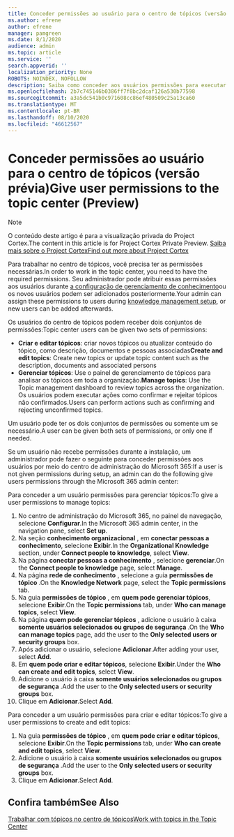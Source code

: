 ```yaml
---
title: Conceder permissões ao usuário para o centro de tópicos (versão prévia)
ms.author: efrene
author: efrene
manager: pamgreen
ms.date: 8/1/2020
audience: admin
ms.topic: article
ms.service: ''
search.appverid: ''
localization_priority: None
ROBOTS: NOINDEX, NOFOLLOW
description: Saiba como conceder aos usuários permissões para executar tarefas no centro de tópicos
ms.openlocfilehash: 2b7c745146b0386ff7f8bc2dcaf126a530b77598
ms.sourcegitcommit: a3a5dc541b0c971608cc86ef480509c25a13ca60
ms.translationtype: MT
ms.contentlocale: pt-BR
ms.lasthandoff: 08/10/2020
ms.locfileid: "46612567"
---
```

# <a name="give-user-permissions-to-the-topic-center-preview"></a><span data-ttu-id="19447-103">Conceder permissões ao usuário para o centro de tópicos (versão prévia)</span><span class="sxs-lookup"><span data-stu-id="19447-103">Give user permissions to the topic center (Preview)</span></span>

> [!Note] 
> <span data-ttu-id="19447-104">O conteúdo deste artigo é para a visualização privada do Project Cortex.</span><span class="sxs-lookup"><span data-stu-id="19447-104">The content in this article is for Project Cortex Private Preview.</span></span> [<span data-ttu-id="19447-105">Saiba mais sobre o Project Cortex</span><span class="sxs-lookup"><span data-stu-id="19447-105">Find out more about Project Cortex</span></span>](https://aka.ms/projectcortex) 

<span data-ttu-id="19447-106">Para trabalhar no centro de tópicos, você precisa ter as permissões necessárias.</span><span class="sxs-lookup"><span data-stu-id="19447-106">In order to work in the topic center, you need to have the required permissions.</span></span> <span data-ttu-id="19447-107">Seu administrador pode atribuir essas permissões aos usuários durante [a configuração de gerenciamento de conhecimento](set-up-knowledge-network.md)ou os novos usuários podem ser adicionados posteriormente.</span><span class="sxs-lookup"><span data-stu-id="19447-107">Your admin can assign these permissions to users during [knowledge management setup](set-up-knowledge-network.md), or new users can be added afterwards.</span></span>

<span data-ttu-id="19447-108">Os usuários do centro de tópicos podem receber dois conjuntos de permissões:</span><span class="sxs-lookup"><span data-stu-id="19447-108">Topic center users can be given two sets of permissions:</span></span>

- <span data-ttu-id="19447-109">**Criar e editar tópicos**: criar novos tópicos ou atualizar conteúdo do tópico, como descrição, documentos e pessoas associadas</span><span class="sxs-lookup"><span data-stu-id="19447-109">**Create and edit topics**: Create new topics or update topic content such as the description, documents and associated persons</span></span>
- <span data-ttu-id="19447-110">**Gerenciar tópicos**: Use o painel de gerenciamento de tópicos para analisar os tópicos em toda a organização.</span><span class="sxs-lookup"><span data-stu-id="19447-110">**Manage topics**: Use the Topic management dashboard to review topics across the organization.</span></span> <span data-ttu-id="19447-111">Os usuários podem executar ações como confirmar e rejeitar tópicos não confirmados.</span><span class="sxs-lookup"><span data-stu-id="19447-111">Users can perform actions such as confirming and rejecting unconfirmed topics.</span></span>

<span data-ttu-id="19447-112">Um usuário pode ter os dois conjuntos de permissões ou somente um se necessário.</span><span class="sxs-lookup"><span data-stu-id="19447-112">A user can be given both sets of permissions, or only one if needed.</span></span> 

<span data-ttu-id="19447-113">Se um usuário não recebe permissões durante a instalação, um administrador pode fazer o seguinte para conceder permissões aos usuários por meio do centro de administração do Microsoft 365:</span><span class="sxs-lookup"><span data-stu-id="19447-113">If a user is not given permissions during setup, an admin can do the following give users permissions through the Microsoft 365 admin center:</span></span>

<span data-ttu-id="19447-114">Para conceder a um usuário permissões para gerenciar tópicos:</span><span class="sxs-lookup"><span data-stu-id="19447-114">To give a user permissions to manage topics:</span></span>

1. <span data-ttu-id="19447-115">No centro de administração do Microsoft 365, no painel de navegação, selecione **Configurar**.</span><span class="sxs-lookup"><span data-stu-id="19447-115">In the Microsoft 365 admin center, in the navigation pane, select **Set up**.</span></span>
2. <span data-ttu-id="19447-116">Na seção **conhecimento organizacional** , em **conectar pessoas a conhecimento**, selecione **Exibir**.</span><span class="sxs-lookup"><span data-stu-id="19447-116">In the **Organizational Knowledge** section, under **Connect people to knowledge**, select **View**.</span></span>
3. <span data-ttu-id="19447-117">Na página **conectar pessoas a conhecimento** , selecione **gerenciar**.</span><span class="sxs-lookup"><span data-stu-id="19447-117">On the **Connect people to knowledge** page, select **Manage**.</span></span>
4. <span data-ttu-id="19447-118">Na página **rede de conhecimento** , selecione a guia **permissões de tópico** .</span><span class="sxs-lookup"><span data-stu-id="19447-118">On the **Knowledge Network** page, select the **Topic permissions** tab.</span></span>
5. <span data-ttu-id="19447-119">Na guia **permissões de tópico** , em **quem pode gerenciar tópicos**, selecione **Exibir**.</span><span class="sxs-lookup"><span data-stu-id="19447-119">On the **Topic permissions** tab, under **Who can manage topics**, select **View**.</span></span>
6.  <span data-ttu-id="19447-120">Na página **quem pode gerenciar tópicos** , adicione o usuário à caixa **somente usuários selecionados ou grupos de segurança** .</span><span class="sxs-lookup"><span data-stu-id="19447-120">On the **Who can manage topics** page, add the user to the **Only selected users or security groups** box.</span></span>
7. <span data-ttu-id="19447-121">Após adicionar o usuário, selecione **Adicionar**.</span><span class="sxs-lookup"><span data-stu-id="19447-121">After adding your user, select **Add**.</span></span>
3. <span data-ttu-id="19447-122">Em **quem pode criar e editar tópicos**, selecione **Exibir**.</span><span class="sxs-lookup"><span data-stu-id="19447-122">Under the **Who can create and edit topics**, select **View**.</span></span>
4. <span data-ttu-id="19447-123">Adicione o usuário à caixa **somente usuários selecionados ou grupos de segurança** .</span><span class="sxs-lookup"><span data-stu-id="19447-123">Add the user to the **Only selected users or security groups** box.</span></span>
5. <span data-ttu-id="19447-124">Clique em **Adicionar**.</span><span class="sxs-lookup"><span data-stu-id="19447-124">Select **Add**.</span></span>

<span data-ttu-id="19447-125">Para conceder a um usuário permissões para criar e editar tópicos:</span><span class="sxs-lookup"><span data-stu-id="19447-125">To give a user permissions to create and edit topics:</span></span>

1. <span data-ttu-id="19447-126">Na guia **permissões de tópico** , em **quem pode criar e editar tópicos**, selecione **Exibir**.</span><span class="sxs-lookup"><span data-stu-id="19447-126">On the **Topic permissions** tab, under **Who can create and edit topics**, select **View**.</span></span>
2. <span data-ttu-id="19447-127">Adicione o usuário à caixa **somente usuários selecionados ou grupos de segurança** .</span><span class="sxs-lookup"><span data-stu-id="19447-127">Add the user to the **Only selected users or security groups** box.</span></span>
3. <span data-ttu-id="19447-128">Clique em **Adicionar**.</span><span class="sxs-lookup"><span data-stu-id="19447-128">Select **Add**.</span></span>



## <a name="see-also"></a><span data-ttu-id="19447-129">Confira também</span><span class="sxs-lookup"><span data-stu-id="19447-129">See Also</span></span>
  
[<span data-ttu-id="19447-130">Trabalhar com tópicos no centro de tópicos</span><span class="sxs-lookup"><span data-stu-id="19447-130">Work with topics in the Topic Center</span></span>](work-with-topics.md)



